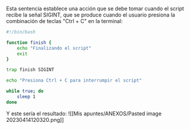 Esta sentencia establece una acción que se debe tomar cuando el script recibe la señal SIGINT, que se produce cuando el usuario presiona la combinación de teclas "Ctrl + C" en la terminal:
```bash
#!/bin/bash

function finish {
    echo "Finalizando el script"
    exit
}

trap finish SIGINT

echo "Presiona Ctrl + C para interrumpir el script"

while true; do
    sleep 1
done
```
Y este sería el resultado:
![[Mis apuntes/ANEXOS/Pasted image 20230414120320.png]]
